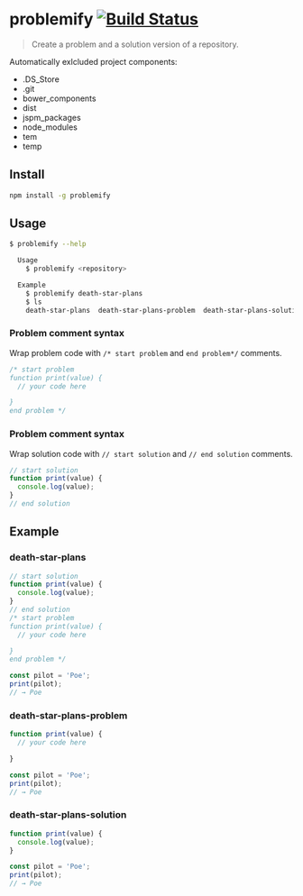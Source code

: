 # problemify [![Build Status](https://travis-ci.org/bcmarinacci/problemify.svg?branch=master)](https://travis-ci.org/bcmarinacci/problemify)

> Create a problem and a solution version of a repository.

Automatically exlcluded project components:
- .DS_Store
- .git
- bower_components
- dist
- jspm_packages
- node_modules
- tem
- temp

## Install

```bash
npm install -g problemify
```

## Usage

```bash
$ problemify --help

  Usage
    $ problemify <repository>

  Example
    $ problemify death-star-plans
    $ ls
    death-star-plans  death-star-plans-problem  death-star-plans-solution
```

### Problem comment syntax

Wrap problem code with `/* start problem` and `end problem*/` comments.

```javascript
/* start problem
function print(value) {
  // your code here

}
end problem */
```

### Problem comment syntax

Wrap solution code with `// start solution` and `// end solution` comments.

```javascript
// start solution
function print(value) {
  console.log(value);
}
// end solution
```

## Example

### death-star-plans

```javascript
// start solution
function print(value) {
  console.log(value);
}
// end solution
/* start problem
function print(value) {
  // your code here

}
end problem */

const pilot = 'Poe';
print(pilot);
// → Poe
```

### death-star-plans-problem

```javascript
function print(value) {
  // your code here

}

const pilot = 'Poe';
print(pilot);
// → Poe
```

### death-star-plans-solution

```javascript
function print(value) {
  console.log(value);
}

const pilot = 'Poe';
print(pilot);
// → Poe
```
